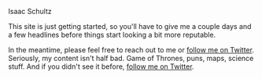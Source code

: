 Isaac Schultz

This site is just getting started, so you'll have to give me a couple days and a few headlines before things start looking a bit more reputable.

In the meantime, please feel free to reach out to me or [follow me on Twitter](https://twitter.com/isaac_schultz_). Seriously, my content isn't half bad. Game of Thrones, puns, maps, science stuff. And if you didn't see it before, [follow me on Twitter](https://twitter.com/isaac_schultz_).

